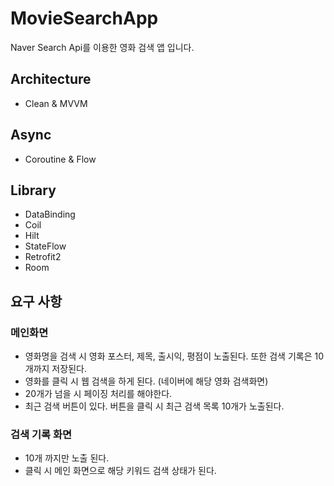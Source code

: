 # MovieSearchApp
Naver Search Api를 이용한 영화 검색 앱 입니다.

## Architecture
- Clean & MVVM

## Async
- Coroutine & Flow

## Library
- DataBinding
- Coil
- Hilt
- StateFlow
- Retrofit2
- Room



## 요구 사항

### 메인화면
- 영화명을 검색 시 영화 포스터, 제목, 출시익, 평점이 노출된다. 또한 검색 기록은 10개까지 저장된다.
- 영화를 클릭 시 웹 검색을 하게 된다. (네이버에 해당 영화 검색화면)
- 20개가 넘을 시 페이징 처리를 해야한다.
- 최근 검색 버튼이 있다. 버튼을 클릭 시 최근 검색 목록 10개가 노출된다.


### 검색 기록 화면
- 10개 까지만 노출 된다.
- 클릭 시 메인 화면으로 해당 키워드 검색 상태가 된다.

